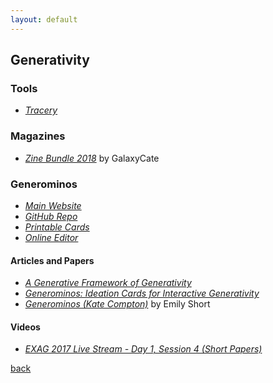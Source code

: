 ```yaml
---
layout: default
---
```


## Generativity

### Tools

* _[Tracery](http://tracery.io/)_

### Magazines

* _[Zine Bundle 2018](https://galaxykate.itch.io/zine-bundle-2018)_ by GalaxyCate

### Generominos

* _[Main Website](http://www.galaxykate.com/generominos/)_
* _[GitHub Repo](https://github.com/galaxykate/generominos)_
* _[Printable Cards](http://www.galaxykate.com/generominos/generominos.pdf)_
* _[Online Editor](http://www.galaxykate.com/generominos/editor-dev/)_

#### Articles and Papers

* _[A Generative Framework of Generativity](http://www.galaxykate.com/pdfs/ComptonMateas-Generative%20Framework%20For%20Generativity.pdf)_
* _[Generominos: Ideation Cards for Interactive Generativity](http://www.galaxykate.com/pdfs/ComptonMelcerMateas-Generominos.pdf)_
* _[Generominos (Kate Compton)](https://emshort.blog/2018/05/22/geronimos-kate-compton/)_ by Emily Short

#### Videos

* _[EXAG 2017 Live Stream - Day 1, Session 4 (Short Papers)](https://youtu.be/uI2wUiYuU8U?t=3317)_


[back](../)